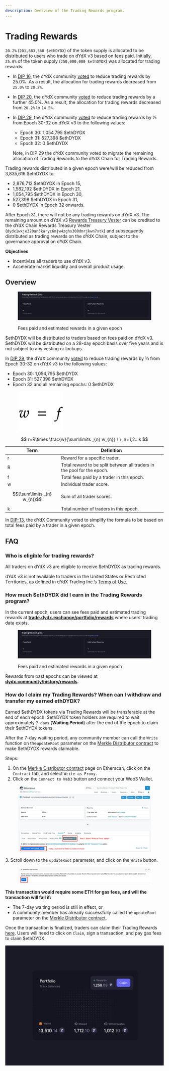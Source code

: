 ```yaml
---
description: Overview of the Trading Rewards program.
---
```


# Trading Rewards

`20.2`**`%`** (`201,883,560 $ethDYDX`) of the token supply is allocated to be distributed to users who trade on dYdX v3 based on fees paid. Initially, `25.0%` of the token supply (`250,000,000 $ethDYDX`) was allocated for trading rewards.&#x20;

* In [DIP 16](https://github.com/dydxfoundation/dip/blob/master/content/dips/DIP-16.md), the dYdX community [voted](https://dydx.community/dashboard/proposal/8) to reduce trading rewards by 25.0%. As a result, the allocation for trading rewards decreased from `25.0%` to `20.2%`.&#x20;
* In [DIP 20](https://dydx.community/dashboard/proposal/11), the dYdX community [voted](https://dydx.community/dashboard/proposal/11) to reduce trading rewards by a further 45.0%. As a result, the allocation for trading rewards decreased from `20.2%` to `14.5%`.&#x20;
*   In [DIP 29](https://dydx.community/dashboard/proposal/16), the dYdX community [voted](https://dydx.community/dashboard/proposal/16) to reduce trading rewards by ⅓ from Epoch 30-32 on dYdX v3 to the following values:

    * Epoch 30: 1,054,795 $ethDYDX
    * Epoch 31: 527,398 $ethDYDX
    * Epoch 32: 0 $ethDYDX

    Note, in DIP 29 the dYdX community voted to migrate the remaining allocation of Trading Rewards to the dYdX Chain for Trading Rewards.&#x20;

Trading rewards distributed in a given epoch were/will be reduced from 3,835,616 $ethDYDX to:

* 2,876,712 $ethDYDX in Epoch 15,
* 1,582,192 $ethDYDX in Epoch 21,
* 1,054,795 $ethDYDX in Epoch 30,
* 527,398 $ethDYDX in Epoch 31,
* 0 $ethDYDX in Epoch 32 onwards.

After Epoch 31, there will not be any trading rewards on dYdX v3. The remaining amount on dYdX v3 [Rewards Treasury Vester](https://etherscan.io/address/0xb9431e19b29b952d9358025f680077c3fd37292f) can be credited to the dYdX Chain Rewards Treasury Vester (`dydx1wxje320an3karyc6mjw4zghs300dmrjkwn7xtk`) and subsequently distributed as trading rewards on the dYdX Chain, subject to the governance approval on dYdX Chain.&#x20;

**Objectives**

* Incentivize all traders to use dYdX v3.
* Accelerate market liquidity and overall product usage.

## **Overview**

<figure><img src="../.gitbook/assets/1-fees-paid-estimated-rewards.png" alt=""><figcaption><p>Fees paid and estimated rewards in a given epoch</p></figcaption></figure>

$ethDYDX will be distributed to traders based on fees paid on dYdX v3. $ethDYDX will be distributed on a 28-day epoch basis over five years and is not subject to any vesting or lockups.&#x20;

In [DIP 29](https://dydx.community/dashboard/proposal/16), the dYdX community [voted](https://dydx.community/dashboard/proposal/16) to reduce trading rewards by ⅓ from Epoch 30-32 on dYdX v3 to the following values:

* Epoch 30: 1,054,795 $ethDYDX
* Epoch 31: 527,398 $ethDYDX
* Epoch 32 and all remaining epochs: 0 $ethDYDX



<figure><img src="../.gitbook/assets/1-trading-rewards-formula-new.png" alt=""><figcaption></figcaption></figure>

$$
r=R\times \frac{w}{\sum\limits _{n} w_{n}} \ \ ,n=1,2...k
$$

| Term                         | Definition                                                              |
| ---------------------------- | ----------------------------------------------------------------------- |
| r                            | Reward for a specific trader.                                           |
| R                            | Total reward to be split between all traders in the pool for the epoch. |
| f                            | Total fees paid by a trader in this epoch.                              |
| w                            | Individual trader score.                                                |
| $${\sum\limits _{n} w_{n}}$$ | Sum of all trader scores.                                               |
| k                            | Total number of traders in this epoch.                                  |

In [DIP-13](https://github.com/dydxfoundation/dip/blob/master/content/dips/DIP-13.md), the dYdX Community voted to simplify the formula to be based on total fees paid by a trader in a given epoch.

## FAQ

### Who is eligible for trading rewards?

All traders on dYdX v3 are eligible to receive $ethDYDX as trading rewards.

dYdX v3 is not available to traders in the United States or Restricted Territories, as defined in dYdX Trading Inc.’s [Terms of Use](https://dydx.exchange/terms).

### How much $ethDYDX did I earn in the Trading Rewards program?

In the current epoch, users can see fees paid and estimated trading rewards at [**trade.dydx.exchange/portfolio/rewards**](https://trade.dydx.exchange/portfolio/rewards) where users' trading data exists.

<figure><img src="../.gitbook/assets/1-fees-paid-estimated-rewards.png" alt=""><figcaption><p>Fees paid and estimated rewards in a given epoch</p></figcaption></figure>

Rewards from past epochs can be viewed at [**dydx.community/history/rewards**](https://dydx.community/history/rewards)**.**

### How do I claim my Trading Rewards? When can I withdraw and transfer my earned ethDYDX?

Earned $ethDYDX tokens via Trading Rewards will be transferable at the end of each epoch. $ethDYDX token holders are required to wait approximately `7 days` (**Waiting Period**) after the end of the epoch to claim their $ethDYDX tokens.&#x20;

After the 7-day waiting period, any community member can call the `Write` function on the`updateRoot` parameter on the [Merkle Distributor contract](https://etherscan.io/address/0x01d3348601968ab85b4bb028979006eac235a588#writeProxyContract) to make $ethDYDX rewards claimable.&#x20;

Steps:

1. On the [Merkle Distributor contract](https://etherscan.io/address/0x01d3348601968ab85b4bb028979006eac235a588#writeProxyContract) page on Etherscan, click on the `Contract` tab, and select `Write as Proxy.`
2. Click on the `Connect to Web3` button and connect your Web3 Wallet.

<figure><img src="../.gitbook/assets/merkle-distributor-contract.jpeg" alt=""><figcaption></figcaption></figure>

3\. Scroll down to the `updateRoot` parameter, and click on the `Write` button.

<figure><img src="../.gitbook/assets/updateRoot-claiming.jpeg" alt=""><figcaption></figcaption></figure>

**This transaction would require some ETH for gas fees, and will the transaction will fail if:**

* The 7-day waiting period is still in effect, or
* A community member has already successfully called the `updateRoot` parameter on the [Merkle Distributor contract](https://etherscan.io/address/0x01d3348601968ab85b4bb028979006eac235a588#writeProxyContract).

Once the transaction is finalized, traders can claim their Trading Rewards [here](https://dydx.community/dashboard). Users will need to click on `Claim`, sign a transaction, and pay gas fees to claim $ethDYDX.

![Portfolio overview of rewards](../.gitbook/assets/1-portfolio-overview-rewards.png)
